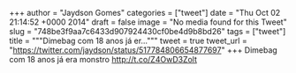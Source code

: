 
+++
author = "Jaydson Gomes"
categories = ["tweet"]
date = "Thu Oct 02 21:14:52 +0000 2014"
draft = false
image = "No media found for this Tweet"
slug = "748be3f9aa7c6433d907924430cf0be4d9b8bd26"
tags = ["tweet"]
title = """Dimebag com 18 anos já er..."""
tweet = true
tweet_url = "https://twitter.com/jaydson/status/517784806654877697"
+++
Dimebag com 18 anos já era monstro http://t.co/Z4OwD3Zolt
